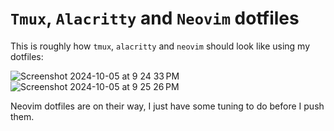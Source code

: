 # `Tmux`, `Alacritty` and `Neovim` dotfiles
This is roughly how `tmux`, `alacritty` and `neovim` should look like using my dotfiles:

![Screenshot 2024-10-05 at 9 24 33 PM](https://github.com/user-attachments/assets/aa213eee-7720-4c0a-b81c-bb95bddf28b9)
![Screenshot 2024-10-05 at 9 25 26 PM](https://github.com/user-attachments/assets/dfa544a8-7753-4ad7-90cb-d81b57529b7e)

Neovim dotfiles are on their way, I just have some tuning to do before I push them.
